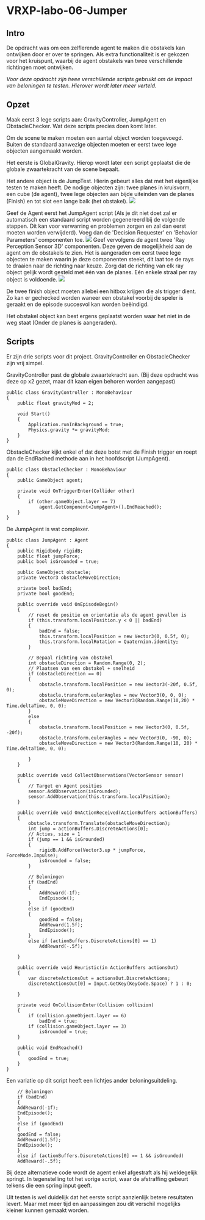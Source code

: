 # VRXP-labo-06-Jumper
## Intro
De opdracht was om een zelflerende agent te maken die obstakels kan ontwijken door er over te springen. Als extra functionaliteit is er gekozen voor het kruispunt, waarbij de agent obstakels van twee verschillende richtingen moet ontwijken.

*Voor deze opdracht zijn twee verschillende scripts gebruikt om de impact van beloningen te testen. Hierover wordt later meer verteld.*

## Opzet
Maak eerst 3 lege scripts aan: GravityController, JumpAgent en ObstacleChecker. Wat deze scripts precies doen komt later.

Om de scene te maken moeten een aantal object worden toegevoegd. Buiten de standaard aanwezige objecten moeten er eerst twee lege objecten aangemaakt worden. 

Het eerste is GlobalGravity. Hierop wordt later een script geplaatst die de globale zwaartekracht van de scene bepaalt. 

Het andere object is de JumpTest. Hierin gebeurt alles dat met het eigenlijke testen te maken heeft. De nodige objecten zijn: twee planes in kruisvorm, een cube (de agent), twee lege objecten aan bijde uiteinden van de planes (Finish) en tot slot een lange balk (het obstakel).
![](./Images/JumpTest-overview.png)

Geef de Agent eerst het JumpAgent script (Als je dit niet doet zal er automatisch een standaard script worden gegenereerd bij de volgende stappen. Dit kan voor verwarring en problemen zorgen en zal dan eerst moeten worden verwijderd). Voeg dan de 'Decision Requester' en 'Behavior Parameters' componenten toe.
![](./Images/DR-BP_config.png)
Geef vervolgens de agent twee 'Ray Perception Sensor 3D' componenten. Deze geven de mogelijkheid aan de agent om de obstakels te zien. Het is aangeraden om eerst twee lege objecten te maken waarin je deze componenten steekt, dit laat toe de rays te draaien naar de richting naar keuze. Zorg dat de richting van elk ray object gelijk wordt gesteld met één van de planes.  Eén enkele straal per ray object is voldoende.
![](./Images/ray-config.png)

De twee finish object moeten allebei een hitbox krijgen die als trigger dient. Zo kan er gechecked worden waneer een obstakel voorbij de speler is geraakt en de episode succesvol kan worden beëindigd. 

Het obstakel object kan best ergens geplaatst worden waar het niet in de weg staat (Onder de planes is aangeraden).

## Scripts
Er zijn drie scripts voor dit project. GravityController en ObstacleChecker zijn vrij simpel.

GravityController past de globale zwaartekracht aan. (Bij deze opdracht was deze op x2 gezet, maar dit kaan eigen behoren worden aangepast)

    public class GravityController : MonoBehaviour
    {
        public float gravityMod = 2;
    
        void Start()
        {
            Application.runInBackground = true;
            Physics.gravity *= gravityMod;
        }
    }
ObstacleChecker kijkt enkel of dat deze botst met de Finish trigger en roept dan de EndRached methode aan in het hoofdscript (JumpAgent).

    public class ObstacleChecker : MonoBehaviour
    {
        public GameObject agent;
    
        private void OnTriggerEnter(Collider other)
        {
            if (other.gameObject.layer == 7)
                agent.GetComponent<JumpAgent>().EndReached();
        }
    }
De JumpAgent is wat complexer.

    public class JumpAgent : Agent
    {
        public Rigidbody rigidB;
        public float jumpForce;
        public bool isGrounded = true;
    
        public GameObject obstacle;
        private Vector3 obstacleMoveDirection;
    
        private bool badEnd;
        private bool goodEnd;
    
        public override void OnEpisodeBegin()
        {
            // reset de positie en orientatie als de agent gevallen is
            if (this.transform.localPosition.y < 0 || badEnd)
            {
                badEnd = false;
                this.transform.localPosition = new Vector3(0, 0.5f, 0);
                this.transform.localRotation = Quaternion.identity;
            }
    
            // Bepaal richting van obstakel
            int obstacleDirection = Random.Range(0, 2);
            // Plaatsen van een obstakel + snelheid
            if (obstacleDirection == 0)
            {
                obstacle.transform.localPosition = new Vector3(-20f, 0.5f, 0);
                obstacle.transform.eulerAngles = new Vector3(0, 0, 0);
                obstacleMoveDirection = new Vector3(Random.Range(10,20) * Time.deltaTime, 0, 0);
            }
            else
            {
                obstacle.transform.localPosition = new Vector3(0, 0.5f, -20f);
                obstacle.transform.eulerAngles = new Vector3(0, -90, 0);
                obstacleMoveDirection = new Vector3(Random.Range(10, 20) * Time.deltaTime, 0, 0);
    
            }
        }
    
        public override void CollectObservations(VectorSensor sensor)
        {
            // Target en Agent posities
            sensor.AddObservation(isGrounded);
            sensor.AddObservation(this.transform.localPosition);
        }
    
        public override void OnActionReceived(ActionBuffers actionBuffers)
        {
            obstacle.transform.Translate(obstacleMoveDirection);
            int jump = actionBuffers.DiscreteActions[0];
            // Acties, size = 1
            if (jump == 1 && isGrounded)
            {
                rigidB.AddForce(Vector3.up * jumpForce, ForceMode.Impulse);
                isGrounded = false;         
            }
    
            // Beloningen
            if (badEnd)
            {
                AddReward(-1f);
                EndEpisode();
            }
            else if (goodEnd)
            {
                goodEnd = false;
                AddReward(1.5f);
                EndEpisode();
            }
            else if (actionBuffers.DiscreteActions[0] == 1)
                AddReward(-.5f);
            
        }
    
        public override void Heuristic(in ActionBuffers actionsOut)
        {
            var discreteActionsOut = actionsOut.DiscreteActions;
            discreteActionsOut[0] = Input.GetKey(KeyCode.Space) ? 1 : 0;
           
        }
    
        private void OnCollisionEnter(Collision collision)
        {
            if (collision.gameObject.layer == 6)
                badEnd = true;
            if (collision.gameObject.layer == 3)
                isGrounded = true;
        }
    
        public void EndReached()
        {
            goodEnd = true;
        }
    }
Een variatie op dit script heeft een lichtjes ander beloningsuitdeling.

	    // Beloningen
		if (badEnd)
		{
		AddReward(-1f);
		EndEpisode();
		}
		else if (goodEnd)
		{
		goodEnd = false;
		AddReward(1.5f);
		EndEpisode();
		}
		else if (actionBuffers.DiscreteActions[0] == 1 && isGrounded)
		AddReward(-.5f);
Bij deze alternatieve code wordt de agent enkel afgestraft als hij weldegelijk springt. In tegenstelling tot het vorige script, waar de afstraffing gebeurt telkens die een spring input geeft.

Uit testen is wel duidelijk dat het eerste script aanzienlijk betere resultaten levert. Maar met meer tijd en aanpassingen zou dit verschil mogelijks kleiner kunnen gemaakt worden.
